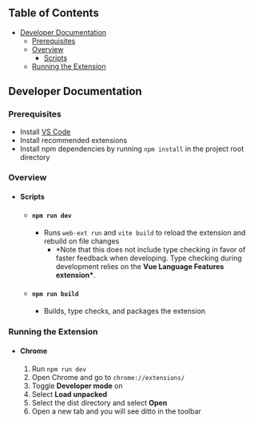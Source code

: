 ## Table of Contents

- [Developer Documentation](#developer-documentation)
  - [Prerequisites](#prerequisites)
  - [Overview](#overview)
    - [Scripts](#scripts)
  - [Running the Extension](#running-the-extension)

## Developer Documentation

### Prerequisites

- Install [VS Code](https://code.visualstudio.com/download)
- Install recommended extensions
- Install npm dependencies by running `npm install` in the project root directory

### Overview

- #### Scripts
  - #### `npm run dev`
    - Runs `web-ext run` and `vite build` to reload the extension and rebuild on file changes
      - \*Note that this does not include type checking in favor of faster feedback when developing. Type checking during development relies on the **Vue Language Features extension\***.
  - #### `npm run build`
    - Builds, type checks, and packages the extension

### Running the Extension

- #### Chrome
  1. Run `npm run dev`
  1. Open Chrome and go to `chrome://extensions/`
  1. Toggle **Developer mode** on
  1. Select **Load unpacked**
  1. Select the dist directory and select **Open**
  1. Open a new tab and you will see ditto in the toolbar
